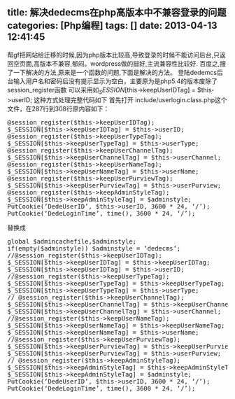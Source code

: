 title: 解决dedecms在php高版本中不兼容登录的问题
categories: [Php编程]
tags: []
date: 2013-04-13 12:41:45
---
帮gf把网站给迁移的时候,因为php版本比较高,导致登录的时候不能访问后台,只返回空页面,高版本不兼容,郁闷。wordpress做的挺好,主流兼容性比较好.
百度之,搜了一下解决的方法,原来是一个函数的问题,下面是解决的方法。
登陆dedemcs后台输入用户名和密码后没有提示显示为空白，主要原为是php5.4的版本废除了session_register函数
可以采用如$_SESSION[$this->keepUserIDTag] = $this->userID; 这种方式处理完整代码如下
首先打开 include/userlogin.class.php这个文件，在287行到308行原内容如下：
<pre>
@session_register($this->keepUserIDTag);
$_SESSION[$this->keepUserIDTag] = $this->userID;
@session_register($this->keepUserTypeTag);
$_SESSION[$this->keepUserTypeTag] = $this->userType;
@session_register($this->keepUserChannelTag);
$_SESSION[$this->keepUserChannelTag] = $this->userChannel;
@session_register($this->keepUserNameTag);
$_SESSION[$this->keepUserNameTag] = $this->userName;
@session_register($this->keepUserPurviewTag);
$_SESSION[$this->keepUserPurviewTag] = $this->userPurview;
@session_register($this->keepAdminStyleTag);
$_SESSION[$this->keepAdminStyleTag] = $adminstyle;
PutCookie(‘DedeUserID’, $this->userID, 3600 * 24, ‘/’);
PutCookie(‘DedeLoginTime’, time(), 3600 * 24, ‘/’);
</pre>
替换成
<pre>
global $admincachefile,$adminstyle;
if(empty($adminstyle)) $adminstyle = ‘dedecms’;
//@session_register($this->keepUserIDTag);
$_SESSION[$this->keepUserIDTag] = $this->keepUserIDTag;
$_SESSION[$this->keepUserIDTag] = $this->userID;
//@session_register($this->keepUserTypeTag);
$_SESSION[$this->keepUserTypeTag] = $this->keepUserTypeTag;
$_SESSION[$this->keepUserTypeTag] = $this->userType;
// @session_register($this->keepUserChannelTag);
$_SESSION[$this->keepUserChannelTag] = $this->keepUserChannelTag;
$_SESSION[$this->keepUserChannelTag] = $this->userChannel;
//@session_register($this->keepUserNameTag);
$_SESSION[$this->keepUserNameTag] = $this->keepUserNameTag;
$_SESSION[$this->keepUserNameTag] = $this->userName;
//@session_register($this->keepUserPurviewTag);
$_SESSION[$this->keepUserPurviewTag] = $this->keepUserPurviewTag;
$_SESSION[$this->keepUserPurviewTag] = $this->userPurview;
// @session_register($this->keepAdminStyleTag);
$_SESSION[$this->keepAdminStyleTag] = $this->keepAdminStyleTag;
$_SESSION[$this->keepAdminStyleTag] = $adminstyle;
PutCookie(‘DedeUserID’, $this->userID, 3600 * 24, ‘/’);
PutCookie(‘DedeLoginTime’, time(), 3600 * 24, ‘/’);
</pre>